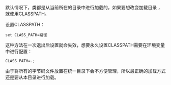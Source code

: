 默认情况下，类都是从当前所在的目录中进行加载的，如果要想改变加载目录 ，就使用CLASSPATH。

设置CLASSPATH：

```
set CLASS_PATH=路径
```

这种方法在一次退出后设置就会失效，想要永久设置CLASSPATH需要在环境变量中进行配置：

`CLASS_PATH=.;`

由于将所有的字节码文件放置在统一目录下会不方便管理，所以最正确的加载方式还是要从本目录进行加载。



